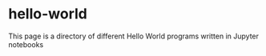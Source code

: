 # hello-world
This page is a directory of different Hello World programs written in Jupyter notebooks
